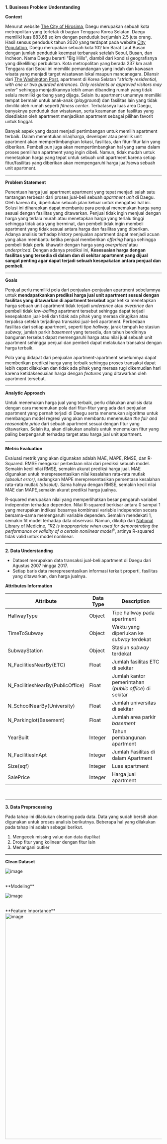  **1. Business Problem Understanding**

**Context**

Menurut website [The City of Hirosima](https://www.city.hiroshima.lg.jp/site/english/10621.html), Daegu merupakan sebuah kota metropolitan yang terletak di bagian Tenggara Korea Selatan. Daegu memiliki luas 883.68 sq km dengan penduduk berjumlah 2.5 juta orang. Hasil sensus penduduk tahun 2020 yang terdapat pada website [City Population](https://www.citypopulation.de/en/southkorea/cities/), Daegu merupakan sebuah kota 102 km Barat Laut Busan dengan jumlah penduduk keempat terbanyak setelah Seoul, Busan, dan Incheon. Nama Daegu berarti "Big Hills", diambil dari kondisi geografisnya yang dikelillingi perbukitan. Kota metropolitan yang berada 237 km arah Tenggara dari Seoul ini memiliki pemandangan yang indah dan kawasan wisata yang menjadi target wisatawan lokal maupun mancanegara. Dilansir dari [The Washington Post](https://www.washingtonpost.com/world/after-decades-of-economic-growth-south-korea-is-the-land-of-apartments/2013/09/15/9bd841f8-1c55-11e3-8685-5021e0c41964_story.html), apartment di Korea Selatan "*strictly residential, with one or two guarded entrances. Only residents or approved visitors may enter*" sehingga menjadikannya lebih aman dibanding rumah yang tidak selalu memiliki gerbang yang dijaga. Selain itu apartment umumnya memiliki tempat bermain untuk anak-anak (*playground*) dan fasilitas lain yang tidak dimiliki oleh rumah seperti *fitness center*. Terbatasnya luas area Daegu, banyaknya penduduk dan wisatawan, serta keamanan dan fasilitas yang disediakan oleh apartment menjadikan apartment sebagai pilihan favorit untuk tinggal.

Banyak aspek yang dapat menjadi pertimbangan untuk memilih apartment terbaik. Dalam menentukan nilai/harga, developer atau pemilik unit apartment akan mempertimbangkan lokasi, fasilitas, dan fitur-fitur lain yang diberikan. Pembeli pun juga akan mempertimbangkan hal yang sama dalam proses pemilihan apartment yang ingin dibeli. Namun, tidak mudah untuk menetapkan harga yang tepat untuk sebuah unit apartment karena setiap fitur/fasilitas yang diberikan akan mempengaruhi harga jual/sewa sebuah unit apartment.

--------

**Problem Statement**


Penentuan harga jual apartment apartment yang tepat menjadi salah satu tantangan terbesar dari proses jual-beli sebuah *apartment unit* di Daegu. Oleh karena itu, diperlukan sebuah jalan keluar untuk mengatasi hal ini. Solusi ini diharapkan dapat membantu para penjual menemukan harga yang sesuai dengan fasilitas yang ditawarkan. Penjual tidak ingin menjual dengan harga yang terlalu murah atau menetapkan harga yang terlalu tinggi sehingga tidak ada yang berminat, dan pembeli tidak ingin membeli apartment yang tidak sesuai antara harga dan fasilitas yang diberikan. Adanya analisis terhadap *history* penjualan apartment dapat menjadi acuan yang akan membantu ketika penjual memberikan *offering* harga sehingga pembeli tidak perlu khawatir dengan harga yang *overpriced* atau *underpriced*. Dengan adanya prediksi ini, **Kesesuaian harga dengan fasilitas yang tersedia di dalam dan di sekitar apartment yang dijual sangat penting agar dapat terjadi sebuah kesepakatan antara penjual dan pembeli**.

--------

**Goals**

Penjual perlu memiliki pola dari penjualan-penjualan apartment sebelumnya untuk **mendapatkankan prediksi harga jual unit apartment sesuai dengan fasilitas yang ditawarkan di apartment tersebut** agar ketika menetapkan harga sebuah unit apartment tidak terjadi *underprice* atau *overprice* dan pembeli tidak *law-balling* apartment tersebut sehingga dapat terjadi kesepakatan jual-beli dan tidak ada pihak yang merasa dirugikan atau terpaksa setelah terjadinya transaksi jual-beli apartment. Perbedaan fasilitas dari setiap apartment, seperti tipe *hallway*, jarak tempuh ke stasiun *subway*, jumlah parkir *basement* yang tersedia, dan tahun berdirinya bangunan tersebut dapat memengaruhi harga atau nilai jual sebuah unit apartment sehingga penjual dan pembeli dapat melakukan transaksi dengan harga terbaik. 

Pola yang didapat dari penjualan apartment-apartment sebelumnya dapat memberikan prediksi harga yang terbaik sehingga proses transaksi dapat lebih cepat dilakukan dan tidak ada pihak yang merasa rugi dikemudian hari karena ketidaksesuaian harga dengan *features* yang ditawarkan oleh apartment tersebut.

--------

**Analytic Approach**

Untuk menemukan harga jual yang terbaik, perlu dilakukan analisis data dengan cara menemukan pola dari fitur-fitur yang ada dari penjualan apartment yang pernah terjadi di Daegu serta menemukan algoritma untuk membangun model regresi yang akan membantu menemukan *the fair and reasonable price* dari sebuah apartment sesuai dengan fitur yang ditawarkan. Selain itu, akan dilakukan analisis untuk menemukan fitur yang paling berpengaruh terhadap target atau harga jual unit apartment.

--------

**Metric Evaluation**

Evaluasi metrik yang akan digunakan adalah MAE, MAPE, RMSE, dan R-Squared. RMSE mengukur perbedaan nilai dari prediksi sebuah model. Semakin kecil nilai RMSE, semakin akurat prediksi harga jual. MAE digunakan untuk merepresentasikan nilai kesalahan rata-rata mutlak *(absolut error)*, sedangkan MAPE merepresentasikan persentase kesalahan rata-rata mutlak *(absolut)*. Sama halnya dengan RMSE, semakin kecil nilai MAE dan MAPE,semakin akurat prediksi harga jualnya.

R-squared merupakan nilai yang memperlihatkan besar pengaruh variabel independen terhadap dependen. Nilai R-squared berkisar antara 0 sampai 1 yang merupakan indikasi besarnya kombinasi variable independen secara bersama-sama memengaruhi variable dependen. Semakin mendekati 1, semakin fit model terhadap data observasi. Namun, dikutip dari [National Library of Medicine](https://www.ncbi.nlm.nih.gov/pmc/articles/PMC2892436/), *"R2 is inappropriate when used for demonstrating the performance or validity of a certain nonlinear model"*, artinya R-squared tidak valid untuk model nonlinear.

--------

**2. Data Understanding**

- Dataset merupakan data transaksi jual-beli apartment di Daegu dari Agustus 2007 hingga 2017. 
- Setiap baris data merepresentasikan informasi terkait properti, fasilitas yang ditawarkan, dan harga jualnya.

**Attributes Information**

| **Attribute** | **Data Type** | **Description** |
| --- | --- | --- |
| HallwayType | Object | Tipe hallway pada apartment |
| TimeToSubway | Object | Waktu yang diperlukan ke *subway* terdekat |
| SubwayStation | Object | Stasiun *subway* terdekat |
| N_FacilitiesNearBy(ETC) | Float | Jumlah fasilitas ETC di sekitar |
| N_FacilitiesNearBy(PublicOffice) | Float | Jumlah kantor pemerintahan (*public office*) di sekitar |
| N_SchoolNearBy(University) | Float | Jumlah universitas di sekitar |
| N_Parkinglot(Basement) | Float | Jumlah area parkir *basement* |
| YearBuilt | Integer | Tahun pembangunan apartment |
| N_FacilitiesInApt | Integer | Jumlah Fasilitas di dalam Apartment |
| Size(sqf) | Integer | Luas apartment |
| SalePrice | Integer | Harga jual apartment |

<br>

--------

**3. Data Preprocessing**

Pada tahap ini dilakukan cleaning pada data. Data yang sudah bersih akan digunakan untuk proses analisis berikutnya. Beberapa hal yang dilakukan pada tahap ini adalah sebagai berikut.

1. Mengecek missing value dan data duplikat
2. Drop fitur yang kolinear dengan fitur lain
3. Menangani outlier

--------
**Clean Dataset**


![image](https://user-images.githubusercontent.com/107789740/188471913-bee8785a-b61b-45bf-91f0-c81e9186daca.png)

<br>
**Modeling**

![image](https://user-images.githubusercontent.com/107789740/188472054-7d395e32-4655-43c0-851e-945fa51f44a4.png)

<br>
**Feature Importance**

<img width="727" alt="image" src="https://user-images.githubusercontent.com/107789740/188481580-8815ff69-d59c-462b-8578-129d3416c204.png">

